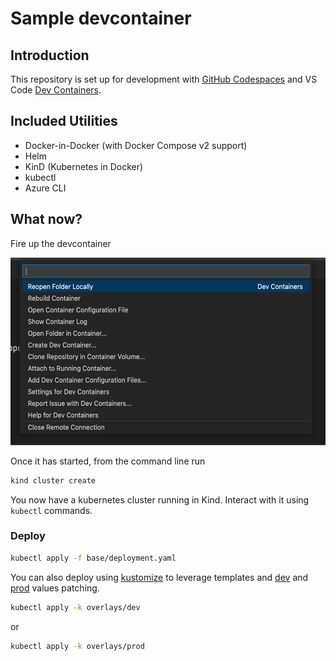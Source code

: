 # Sample devcontainer

## Introduction

This repository is set up for development with [GitHub Codespaces](https://docs.github.com/en/codespaces/setting-up-your-project-for-codespaces/introduction-to-dev-containers) and VS Code [Dev Containers](https://code.visualstudio.com/docs/remote/containers).


## Included Utilities

- Docker-in-Docker (with Docker Compose v2 support)
- Helm
- KinD (Kubernetes in Docker)
- kubectl
- Azure CLI

## What now?
Fire up the devcontainer

<img src="./media/devcontainer.png" height="300" />

Once it has started, from the command line run

```bash
kind cluster create
```

You now have a kubernetes cluster running in Kind. Interact with it using `kubectl` commands.

### Deploy

```bash
kubectl apply -f base/deployment.yaml
```

You can also deploy using [kustomize](https://kustomize.io/) to leverage templates and [dev](./overlays/dev/increase_replicas.yaml) and [prod](./overlays/prod/increase_replicas.yaml) values patching.

```bash
kubectl apply -k overlays/dev
```
or

```bash
kubectl apply -k overlays/prod
```
